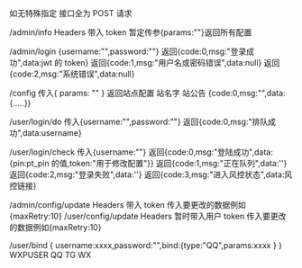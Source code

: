 如无特殊指定 接口全为 POST 请求

/admin/info
Headers 带入 token
暂定传参{params:""}返回所有配置

/admin/login
{username:"",password:""}
返回{code:0,msg:"登录成功",data:jwt 的 token}
返回{code:1,msg:"用户名或密码错误",data:null}
返回{code:2,msg:"系统错误",data:null}

/config
传入{ params: "" }
返回站点配置 站名字 站公告
{code:0,msg:"",data:{.....}}

/user/login/do
传入{username:"",password:""}
返回{code:0,msg:"排队成功",data:username}

/user/login/check
传入{username:""}
返回{code:0,msg:"登陆成功",data:{pin:pt_pin 的值,token:"用于修改配置"}}
返回{code:1,msg:"正在队列",data:''}
返回{code:2,msg:"登录失败",data:''}
返回{code:3,msg:"进入风控状态",data:风控链接}

/admin/config/update
Headers 带入 token
传入要更改的数据例如{maxRetry:10}
/user/config/update
Headers 暂时带入用户 token
传入要更改的数据例如{maxRetry:10}

/user/bind
{ username:xxxx,password:"",bind:{type:"QQ",params:xxxx } } WXPUSER QQ TG WX
